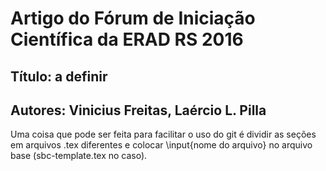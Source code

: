 # Artigo do Fórum de Iniciação Científica da ERAD RS 2016
## Título: a definir
## Autores: Vinicius Freitas, Laércio L. Pilla

Uma coisa que pode ser feita para facilitar o uso do git é dividir as seções
em arquivos .tex diferentes e colocar \input{nome do arquivo} no arquivo base
(sbc-template.tex no caso).


